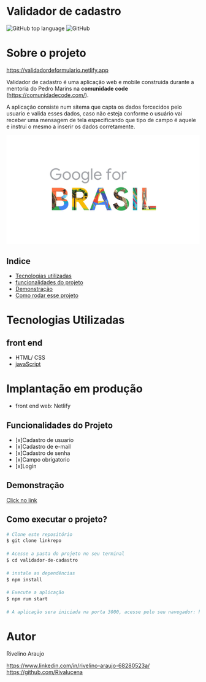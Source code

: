 # Validador de cadastro
![GitHub top language](https://img.shields.io/github/languages/top/Rivalucena/validador-de-cadastro)
![GitHub](https://img.shields.io/github/license/Rivalucena/validador-de-cadastro)

# Sobre o projeto

https://validadordeformulario.netlify.app

Validador de cadastro é uma aplicação web e mobile construida durante a mentoria do Pedro Marins na **comunidade code** (https://comunidadecode.com/).

A aplicação consiste num sitema que capta os dados forcecidos pelo usuario e valida esses dados, caso não esteja conforme o usuário vai receber uma mensagem de tela especificando que tipo de campo é aquele e instrui o mesmo a inserir os dados corretamente.

![validador-de-cadastro](./images/img1.jpg)


## Indice
- <a href="-tecnologias-utilizadas"> Tecnologias utilizadas </a>
- <a href="funcionalidades-doprojeto" >funcionalidades do projeto </a>
- <a href="demonstracao"> Demonstração </a>
- <a href="como-rodar-esse-projeto">Como rodar esse projeto</a>

# Tecnologias Utilizadas
## front end
- HTML/ CSS
- [javaScript](https://www.javascript.com/)

# Implantação em produção
- front end web: Netlify

## Funcionalidades do Projeto
- [x]Cadastro de usuario
- [x]Cadastro de e-mail
- [x]Cadastro de senha
- [x]Campo obrigatorio
- [x]Login

## Demonstração
[Click no link ](https://validadordeformulario.netlify.app)

## Como executar o projeto?
```bash
# Clone este repositório
$ git clone linkrepo

# Acesse a pasta do projeto no seu terminal
$ cd validador-de-cadastro

# instale as dependências
$ npm install

# Execute a aplicação
$ npm rum start

# A aplicação sera iniciada na porta 3000, acesse pelo seu navegador: http://localhost:3000
```

# Autor
 Rivelino Araujo
 
 https://www.linkedin.com/in/rivelino-araujo-68280523a/
 https://github.com/Rivalucena


